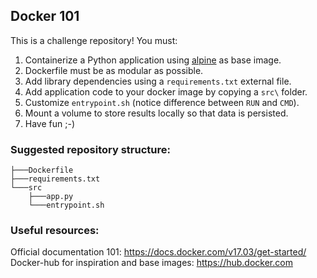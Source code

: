 ## Docker 101
This is a challenge repository! You must:

1. Containerize a Python application using [alpine](https://hub.docker.com/r/library/alpine/) as base image.
2. Dockerfile must be as modular as possible.
3. Add library dependencies using a `requirements.txt` external file.
4. Add application code to your docker image by copying a `src\` folder.
5. Customize `entrypoint.sh` (notice difference between `RUN` and `CMD`).
6. Mount a volume to store results locally so that data is persisted.
7. Have fun ;-)

### Suggested repository structure:
```
├───Dockerfile
├───requirements.txt
└───src
    ├───app.py
    └───entrypoint.sh
```

### Useful resources:
Official documentation 101: https://docs.docker.com/v17.03/get-started/ 
Docker-hub for inspiration and base images: https://hub.docker.com
